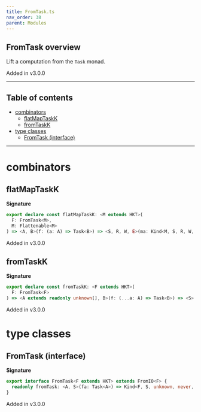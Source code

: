 ```yaml
---
title: FromTask.ts
nav_order: 38
parent: Modules
---
```


## FromTask overview

Lift a computation from the `Task` monad.

Added in v3.0.0

---

<h2 class="text-delta">Table of contents</h2>

- [combinators](#combinators)
  - [flatMapTaskK](#flatmaptaskk)
  - [fromTaskK](#fromtaskk)
- [type classes](#type-classes)
  - [FromTask (interface)](#fromtask-interface)

---

# combinators

## flatMapTaskK

**Signature**

```ts
export declare const flatMapTaskK: <M extends HKT>(
  F: FromTask<M>,
  M: Flattenable<M>
) => <A, B>(f: (a: A) => Task<B>) => <S, R, W, E>(ma: Kind<M, S, R, W, E, A>) => Kind<M, S, R, W, E, B>
```

Added in v3.0.0

## fromTaskK

**Signature**

```ts
export declare const fromTaskK: <F extends HKT>(
  F: FromTask<F>
) => <A extends readonly unknown[], B>(f: (...a: A) => Task<B>) => <S>(...a: A) => Kind<F, S, unknown, never, never, B>
```

Added in v3.0.0

# type classes

## FromTask (interface)

**Signature**

```ts
export interface FromTask<F extends HKT> extends FromIO<F> {
  readonly fromTask: <A, S>(fa: Task<A>) => Kind<F, S, unknown, never, never, A>
}
```

Added in v3.0.0

